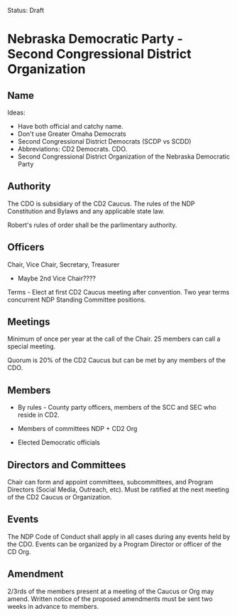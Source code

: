 Status: Draft

# Nebraska Democratic Party - Second Congressional District Organization

## Name

Ideas:
* Have both official and catchy name.
* Don't use Greater Omaha Democrats
* Second Congressional District Democrats (SCDP vs SCDD)
* Abbreviations: CD2 Democrats. CDO. 
* Second Congressional District Organization of the Nebraska Democratic Party

## Authority

The CDO is subsidiary of the CD2 Caucus. The rules of the NDP Constitution and Bylaws and any applicable state law.

Robert's rules of order shall be the parlimentary authority.

## Officers

Chair, Vice Chair, Secretary, Treasurer
* Maybe 2nd Vice Chair????


Terms - Elect at first CD2 Caucus meeting after convention. Two year terms concurrent NDP Standing Committee positions.

## Meetings

Minimum of once per year at the call of the Chair. 25 members can call a special meeting.

Quorum is 20% of the CD2 Caucus but can be met by any members of the CDO.

## Members

* By rules - County party officers, members of the SCC and SEC who reside in CD2. 

* Members of committees NDP + CD2 Org
* Elected Democratic officials

## Directors and Committees

Chair can form and appoint committees, subcommittees, and Program Directors (Social Media, Outreach, etc). Must be ratified at the next meeting of the CD2 Caucus or Organization.

## Events

The NDP Code of Conduct shall apply in all cases during any events held by the CDO. Events can be organized by a Program Director or officer of the CD Org.

## Amendment

2/3rds of the members present at a meeting of the Caucus or Org may amend. Written notice of the proposed amendments must be sent two weeks in advance to members.

